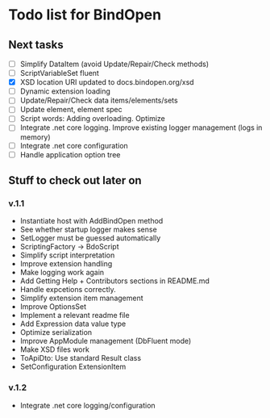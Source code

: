 Todo list for BindOpen
====

## Next tasks

- [ ] Simplify DataItem (avoid Update/Repair/Check methods)
- [ ] ScriptVariableSet fluent
- [x] XSD location URI updated to docs.bindopen.org/xsd
- [ ] Dynamic extension loading
- [ ] Update/Repair/Check data items/elements/sets
- [ ] Update element, element spec
- [ ] Script words: Adding overloading. Optimize 
- [ ] Integrate .net core logging. Improve existing logger management (logs in memory)
- [ ] Integrate .net core configuration
- [ ] Handle application option tree

## Stuff to check out later on

### v.1.1

* Instantiate host with AddBindOpen method
* See whether startup logger makes sense
* SetLogger must be guessed automatically
* ScriptingFactory -> BdoScript
* Simplify script interpretation
* Improve extension handling
* Make logging work again
* Add Getting Help + Contributors sections in README.md
* Handle expcetions correctly.
* Simplify extension item management
* Improve OptionsSet 
* Implement a relevant readme file
* Add Expression data value type
* Optimize serialization
* Improve AppModule management (DbFluent mode)
* Make XSD files work
* ToApiDto: Use standard Result class
* SetConfiguration ExtensionItem

### v.1.2
* Integrate .net core logging/configuration